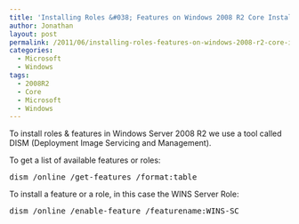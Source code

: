 ```yaml
---
title: 'Installing Roles &#038; Features on Windows 2008 R2 Core Installs'
author: Jonathan
layout: post
permalink: /2011/06/installing-roles-features-on-windows-2008-r2-core-installs/
categories:
  - Microsoft
  - Windows
tags:
  - 2008R2
  - Core
  - Microsoft
  - Windows
---
```

To install roles & features in Windows Server 2008 R2 we use a tool called DISM (Deployment Image Servicing and Management).

To get a list of available features or roles:

<pre>dism /online /get-features /format:table
</pre>

To install a feature or a role, in this case the WINS Server Role:

<pre>dism /online /enable-feature /featurename:WINS-SC
</pre>